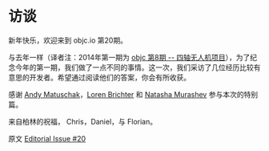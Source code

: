 # 访谈

新年快乐，欢迎来到 objc.io 第20期。

与去年一样（译者注：2014年第一期为 [objc 第8期 -- 四轴无人机项目][issue8]），为了纪念今年的第一期，我们做了一点不同的事情。这一次，我们采访了几位经历比较有意思的开发者。希望通过阅读他们的答案，你会有所收获。

感谢 [Andy Matuschak][issue20-1]，[Loren Brichter][issue20-2] 和 [Natasha Murashev][issue20-3] 参与本次的特别篇。

来自柏林的祝福，
Chris，Daniel，与 Florian。

[issue8]:http://objccn.io/issue-8/
[issue20-1]:http://objccn.io/issue-20-1/
[issue20-2]:http://objccn.io/issue-20-2/
[issue20-3]:http://objccn.io/issue-20-3/

原文 [Editorial Issue #20](http://www.objc.io/issue-20/editorial.html)
